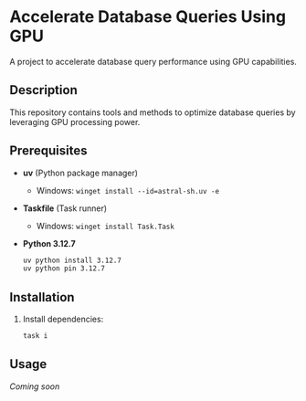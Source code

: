 # Accelerate Database Queries Using GPU

A project to accelerate database query performance using GPU capabilities.

## Description

This repository contains tools and methods to optimize database queries by leveraging GPU processing power.

## Prerequisites

- **uv** (Python package manager)
  - Windows: `winget install --id=astral-sh.uv -e`
- **Taskfile** (Task runner)
  - Windows: `winget install Task.Task`
- **Python 3.12.7**

  ```sh
  uv python install 3.12.7
  uv python pin 3.12.7
  ```

## Installation

1. Install dependencies:

   ```sh
   task i
   ```

## Usage

_Coming soon_
